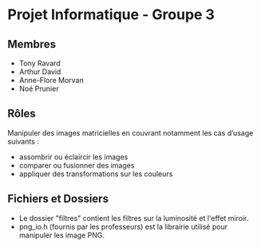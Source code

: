 # Projet Informatique - Groupe 3

## Membres
- Tony Ravard
- Arthur David
- Anne-Flore Morvan
- Noé Prunier
## Rôles
Manipuler des images matricielles en couvrant notamment les cas d’usage suivants :
- assombrir ou éclaircir les images
- comparer ou fusionner des images
- appliquer des transformations sur les couleurs
## Fichiers et Dossiers
- Le dossier "filtres" contient les filtres sur la luminosité et l'effet miroir.
- png_io.h (fournis par les professeurs) est la librairie utilisé pour manipuler les image PNG.
